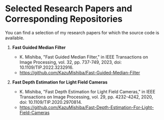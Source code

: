 # Selected Research Papers and Corresponding Repositories
You can find a selection of my research papers for which the source code is available.

1. **Fast Guided Median Filter**
    - K. Mishiba, "Fast Guided Median Filter," in IEEE Transactions on Image Processing, vol. 32, pp. 737-749, 2023, doi: 10.1109/TIP.2022.3232916.
    - https://github.com/KazuMishiba/Fast-Guided-Median-Filter

2. **Fast Depth Estimation for Light Field Cameras**
    - K. Mishiba, "Fast Depth Estimation for Light Field Cameras," in IEEE Transactions on Image Processing, vol. 29, pp. 4232-4242, 2020, doi: 10.1109/TIP.2020.2970814.
    - https://github.com/KazuMishiba/Fast-Depth-Estimation-For-Light-Field-Cameras

